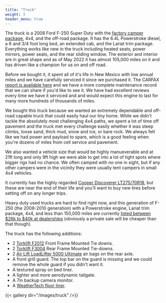```yaml
---
title: "Truck"
weight: 3
header_menu: true
---
```


The truck is a 2008 Ford F-250 Super Duty with the [factory camper package](https://www.rvandplaya.com/camper-package-on-ford-f250/), 4x4, and the off-road package. It has the 6.4L Powerstroke diesel, a 6 and 3/4 foot long bed, an extended cab, and the Lariat trim package. Everything works like new in the truck including heated seats, power mirrors, power seats, and the rear sliding window. The exterior and interior are in great shape and as of May 2022 it has almost 105,000 miles on it and has driven like a champion for us on and off road.

Before we bought it, it spent all of it's life in New Mexico with low annual miles and we have carefully serviced it since we purchased it. The CARFAX [report is available here](/sauntering-snail/pdf/CARFAX_Vehicle_History_Report_for_2008_FORD_F250_SUPER_DUTY_1FTSX21R58EB19660.pdf) and we have a more complete maintenance record that we can share if you'd like to see it. We have had excellent reviews every time we have it serviced and and would expect this engine to last for many more hundreds of thousands of miles.

We bought this truck because we wanted an extremely dependable and off-road capable truck that could easily haul our tiny home. While we didn't tackle the absolutely most challenging 4x4 paths, we spent a lot of time off pavement and the truck met every challenge easily whether it was steep climbs, loose sand, thick mud, snow and ice, or bare rock. We always felt like we had power and payload to spare, which is a good feeling when you're dozens of miles from cell service and pavement.

We also wanted a vehicle size that would be highly manueverable and at 21ft long and only 9ft high we were able to get into a lot of tight spots where bigger rigs had no chance. We often camped with no one in sight, but if any other campers were in the vicinity they were usually tent campers in small 4x4 vehicles.

It currently has the highly regarded [Cooper Discoverer LT275/70R18](https://www.tireshot.com/tire/Cooper-Discoverer-ATP-275-70R18-125-122S-OWL-tire), but these are near the end of their life and you'll want to buy new tires before setting off on any longer trips.

Heavy duty used trucks are hard to find right now, and this generation of F-250 (the 2008-2010 generation) with a Powerstroke engine, Lariat trim package, 4x4, and less than 150,000 miles are currently [listed between $26k to $40k at dealerships](https://www.cars.com/shopping/results/?dealer_id=&drivetrain_slugs[]=four_wheel_drive&fuel_slugs[]=diesel&keyword=&list_price_max=&list_price_min=&makes[]=ford&maximum_distance=all&mileage_max=150000&models[]=ford-f_250&page_size=20&sort=best_match_desc&stock_type=used&trims[]=ford-f_250-lariat&year_max=2010&year_min=2008&zip=46256) (obviously a private sale will be cheaper than that though).

The truck has the following additions:

- 2 [Torklift F2012](https://www.amazon.com/gp/product/B003AMSUNO) Front Frame Mounted Tie downs.
- 2 [Torklift F3004](https://www.amazon.com/Torklift-F3004-Frame-Mounted-Rear/dp/B002SSGANI/) Rear Frame Mounted Tie-downs.
- 2 [Air Lift LoadLifter 5000 Ultimate](https://www.amazon.com/Air-Lift-88295-LoadLifter-Ultimate/dp/B00B32DISA) air bags on the rear axle.
- A front grill guard. The top bar on the guard is missing and we could remove the whole guard if you didn't want it.
- A textured spray on bed liner.
- A lighter and more aerodynamic tailgate.
- A 7in backup camera monitor.
- A [WeatherTech floor liner](https://www.weathertech.com/ford/2008/f-250-f-350-f-450-f-550/floorliner-digitalfit/bodystyle/supercab-extended-cab/trans_config/auto_w-o_floor_shifter/).

{{< gallery dir="/images/truck" />}}
